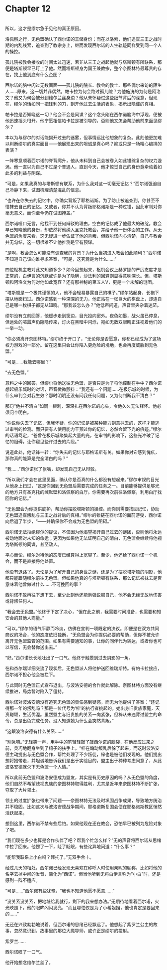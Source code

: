 # Chapter 12

<br>
所以，这才是缪尔急于见他的真正原因。

洛佩察之行，无色盟确认了西尔诺的王储身份；而在以洛索，他们追查三王之战时期的内乱线索，追查到了教宗身上，继而发现西尔诺的人生轨迹同样受到同一个人的操控。

孤儿院被教会接收的时间太过迅速，若非从三王之战起他就与塔斯顿有所联系，那便是塔斯顿早已盯上了他。然而塔斯顿身为国王兼教宗，整个奈图林特最尊贵的存在，找上他到底有什么企图？

西尔诺的脑中闪过无数画面——孤儿院的院长、教会的教士、那些偶尔来访的陌生人……原来，这一切并非偶然。帕卡拉为何会路过孤儿院？为他施洗的为何是阿洛文？他又为何会被分到维尔兰丝身边？他从未怀疑过这些细节背后的深意，但现在，缪尔的话如同一把锋利的刀，剖开他过去生活的表象，揭示出隐藏的真相。

帕卡拉是否知晓这一切？他会不会是同谋？这个念头刚在西尔诺脑海中浮现，便被他迅速摇头甩开。他宁愿相信帕卡拉是被引导的，否则他又怎会帮助他前来面见缪尔？

本以为与缪尔的对话能揭开过去的迷雾，但事情远比他想象的复杂。此刻他更加难以判断缪尔的真实面目——他展现出来的坦诚是真心吗？抑或只是一场精心编排的表演？

一阵寒意顺着西尔诺的脊背爬升，他从未料到自己会被卷入如此错综复杂的权力漩涡。他一直以为自己不过是个普通人，直到今天，他才惊觉自己的身份竟牵动着如此多的利益与阴谋。

“可是，如果我真的与塔斯顿有联系，为什么我对这一切毫无记忆？”西尔诺强迫自己冷静下来，试图梳理清楚混乱的信息。

“也许在你失去的记忆中，你确实背叛了耶格诺斯。为了防止被追查到，你甚至不惜抹去自己的记忆。又或者，你并不认为背叛耶格诺斯是一种过错，因此审判对你毫无意义，而你至今仍在试图掩盖。”

西尔诺哑口无言，他找不到任何辩驳的理由，空白的记忆成了他最大的破绽。教会早已知晓他的身份，却依然将他纳入圣克托教会，并给予他一份体面的工作。从无色盟的角度来看，这无疑进一步佐证了他的背叛，但西尔诺内心清楚，自己与教会并无勾结，这一切很难不让他推测是早有预谋。

“是啊，教会怎么可能没有调查我的背景？为什么当初进入教会如此顺利？”西尔诺不知道自己该向谁寻求答案，“可是，这究竟是为什么……”

四位枢机主教对此又知道多少？如今回想起来，枢机会议上赫罗娜的严厉态度才是正常的，白伊言的沉默或许是为了隐瞒，沙法利的回避则显得意味深长。但，塔斯顿和阿洛文为何对他如此宽容？还有那神秘的第五人V，更是一个未解的谜团。

“塔斯顿是一个极其谨慎的人，他不会轻易暴露自己的棋子。”缪尔站起身，长袍下摆从地面扫过。西尔诺感到一种深深的无力，他正站在一张巨大的棋盘上，却连自己是哪一枚棋子都无从知晓。“那我该怎么办？”他低声问道，声音里夹杂着迷茫。

缪尔没有立刻回答，他缓步走到窗边，目光投向窗外。夜色如墨，战火虽已停息，但远处的喧嚣声仍隐隐传来，灯火在黑暗中闪烁，宛如无数双眼睛正注视着他们的一举一动。

“你必须离开奈图林特。”缪尔终于开口了，“无论你是否愿意，你都已经成为了这场权力游戏的一部分。留在这里只会让你陷入更危险的境地，也会再度威胁到无色盟。”

“可是……我能去哪里？”

“去无色盟。”

意料之中的回答，但缪尔将他送往无色盟，是否只是为了将他控制在手中？西尔诺想起极乐城时的对话，声音微微颤抖：“我还有一个问题……在极乐城的时候，为什么审判会对我生效？那时明明还没有问我任何问题，又为何判断我不清白？”

那句“他并不清白”如同一根刺，深深扎在西尔诺的心头，令他久久无法释怀。他必须问个明白。

“你说你失去了记忆，但我怀疑，你的记忆是被某种能力刻意抹去的，这样才能逃过审判的检测。而只要有人使用能力干预过你的记忆，必然会留下光的痕迹。”缪尔的话语笃定，“苍曾在极乐城聚集起大量的光，在审判的影响下，这些光冲破了记忆的阻碍，让你窥见些许过去的片段。”

说道此处，他话锋一转：“你失去的记忆与耶格诺斯有关。如果你对它感到愧疚，那你真的能算是完全清白的吗？”

“我……”西尔诺张了张嘴，却发现自己无从辩驳。

“所以我们才会在这里见面，确认你是否真的什么都没有想起来。”缪尔审视的目光从他身上扫过，“这是你回到无色盟后需要完成的任务之一。目前能够提供足够光的地方只有圣克托的缄默壁和洛佩察的白厅。你需要再次前往洛佩察，利用白厅找回你的记忆。”

“无色盟会为你提供庇护，帮助你摆脱塔斯顿的操控。而你则需要找回记忆，协助无色盟追查叛乱与三王之战背后的真相。”缪尔的锁链在西尔诺的面前游曳，西尔诺向后退了半步，“——并确保你不会成为无色盟的阻碍。”

西尔诺无法拒绝缪尔的提议，不仅因为他渴望揭开自己过去的谜团，否则他将永远被动地面对未知的命运；更因为如果他无法证明自己的清白，无色盟会继续将他视为塔斯顿的同谋，甚至敌人。

平心而论，缪尔对待他的态度已经算得上宽容了。至少，他还给了西尔诺一个机会，而不是直接将他处置。

他没有退路了。无论是为了解开自己的身世之谜，还是为了摆脱塔斯顿的阴影，他都只能跟随缪尔前往无色盟。但如果他真的与塔斯顿有联系，那么记忆被抹去是否意味着他曾做过什么……不可挽回的事？

西尔诺不敢再往下想下去，至少此刻他还能勉强说服自己，他不会无缘无故地伤害或背叛任何人。

“我会去无色盟。”他终于下定了决心，“但在此之前，我需要时间准备，也需要和知安会的其他人商量。”

“可以。”缪尔的语气平静而冷淡，仿佛在宣判一项既定的决议。即便是在双方共同商议的场合，他的态度依旧独断，“无色盟会为你提供必要的帮助，但你不被允许离开无色盟监管的范围。如果有需要通知的事，让你的同伴代为转达，或者你也可以写信，无会替你送出去。”

“好。”西尔诺长长地吐出了一口气。他终于触摸到过去阴影的一角。


在和杰尔瑞详细交流了现状后，无色盟派人将他护送回维瑞斯特。有帕卡拉接应，西尔诺不担心他会被拦下。

与此同时无色盟正式宣布退出，与波洛安德的合作就此解除。奈图林特方面没有继续推进，局势暂时陷入了僵持。

西尔诺对波洛安德没有追究无色盟的责任感到疑惑，而无为他提供了答案：“还记得那一年的叛乱吗？那是一位代号为‘梓’的执行者挑起的。她出身旧贵族家庭，天资聪颖，生活优渥。虽然盟主与旧贵族的关系一向紧张，但梓从未违背过盟主的命令，总是出色完成任务。没人知道她为什么会突然背叛。”

“这跟波洛安德有什么关系……”

“别急嘛。”无轻笑一声，用手中的笔轻轻敲了敲西尔诺的脑袋，在他反应过来之前，灵巧地翻身坐到了椅子的扶手上。“梓在煽动叛乱后躲了起来，而这时波洛安德主动提出与无色盟合作，帮忙处理了不少叛徒，梓也是被他们发现的。他们提出想将她带走，并坦诚地告诉我们是出于实验目的，盟主出于种种考虑同意了，从此波洛安德就欠下无色盟一个人情。”

所以此前无色盟和波洛安德成为盟友，其实是有历史原因的吗？从无色盟的角度，他们自然不希望歧视鬼族的奈图林特取得胜利，尤其是近年来奈图林特不断扩张，夺取了大片领土。

领土的过度扩张也带来了问题——奈图林特无法及时巩固战争成果，导致地方统治并不稳固。比如这次与波洛安德战争期间，耶格诺斯复国会便在耶格诺斯教区悄然活跃起来。

想到这里，西尔诺不禁有些后怕。如果他现在还在教会，恐怕早已被列为危险对象了吧。

“我们现在多少也算是合作伙伴了吧？帮我个忙怎么样？”无的声音将西尔诺从思绪中拉了回来。他愣了一下，眨了眨眼，有些诧异地问道：“什么事？”

“能帮我联系上小白吗？拜托了。”无双手合十。

经过几天的相处，西尔诺已经发现无喜欢在称呼人时使用亲昵的昵称，比如将他的名字去掉中间的发音，简化为“西诺”。但当他听到无将白伊言称为“小白”时，还是感到一阵不适应。

“可是……”西尔诺有些犹豫，“我也不知道他愿不愿意……”

“没关系没关系，把地址给我就行，剩下的我来想办法。”无期待地看着西尔诺，火光映照下，他的眼眸闪闪发亮，“而且哪怕仅是为了小希姐姐，他也肯定是要回来的……”

无还在兴致勃勃地说着，但西尔诺的思绪已经飘远了。他想起了紫罗兰公主的故事，忽然意识到，故事里的那位大魔导师，或许正是缪尔的投射。

紫罗兰……

西尔诺叹了一口气。

他开始想念维尔兰丝了。
